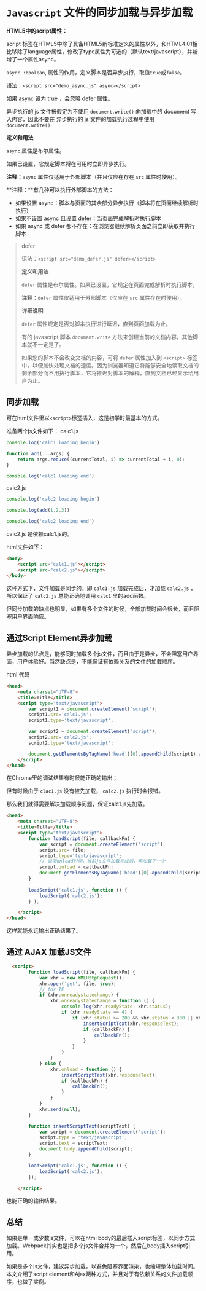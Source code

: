 # `Javascript` 文件的同步加载与异步加载

**HTML5中的script属性：**

script 标签在HTML5中除了具备HTML5新标准定义的属性以外，和HTML4.01相比移除了language属性，修改了type属性为可选的（默认text/javascript），并新增了一个属性async。

`async :boolean`, 属性的作用，定义脚本是否异步执行，取值`true`或`false`。

语法：`<script src="demo_async.js" async></script>`

如果 async 设为 true ，会忽略 defer 属性。

 

异步执行的 js 文件被假定为不使用 `document.write()`  向加载中的 document 写入内容，因此不要在 异步执行的 js 文件的加载执行过程中使用 `document.write()`

**定义和用法**

`async` 属性是布尔属性。

如果已设置，它规定脚本将在可用时立即异步执行。

**注释：**`async` 属性仅适用于外部脚本（并且仅应在存在 `src` 属性时使用）。

**注释：**有几种可以执行外部脚本的方法：

  - 如果设置 async：脚本与页面的其余部分异步执行（脚本将在页面继续解析时执行）
  - 如果不设置 async 且设置 defer：当页面完成解析时执行脚本
  - 如果 async 或 defer 都不存在：在浏览器继续解析页面之前立即获取并执行脚本

> defer
>
> 语法：`<script src="demo_defer.js" defer></script>`
>
> **定义和用法**
>
> `defer` 属性是布尔属性。如果已设置，它规定在页面完成解析时执行脚本。
>
> **注释：**`defer` 属性仅适用于外部脚本（仅应在 `src` 属性存在时使用）。
>
> **详细说明**
> 
> `defer` 属性规定是否对脚本执行进行延迟，直到页面加载为止。
>
> 有的 javascript 脚本 `document.write` 方法来创建当前的文档内容，其他脚本就不一定是了。
>
> 如果您的脚本不会改变文档的内容，可将 `defer` 属性加入到 `<script>` 标签中，以便加快处理文档的速度。因为浏览器知道它将能够安全地读取文档的剩余部分而不用执行脚本，它将推迟对脚本的解释，直到文档已经显示给用户为止。

## 同步加载

可在html文件里以`<script>`标签插入，这是初学时最基本的方式。

准备两个js文件如下：
calc1.js

```js
console.log('calc1 loading begin')

function add(...args) {
    return args.reduce((currentTotal, i) => currentTotal + i, 0);
}

console.log('calc1 loading end')
```

calc2.js

```js
console.log('calc2 loading begin')

console.log(add(1,2,3))

console.log('calc2 loading end')
```

calc2.js 是依赖calc1.js的。

html文件如下：

```html
<body>
    <script src="calc1.js"></script>
    <script src="calc2.js"></script>
</body>
```

这种方式下，文件加载是同步的。即 `calc1.js` 加载完成后，才加载 `calc2.js` ，所以保证了 `calc2.js` 总能正确地调用 `calc1` 里的add函数。

但同步加载的缺点也明显，如果有多个文件的时候，全部加载时间会很长，而且阻塞用户界面响应。

## 通过Script Element异步加载

异步加载的优点是，能够同时加载多个js文件，而且由于是异步，不会阻塞用户界面，用户体验好。当然缺点是，不能保证有依赖关系的文件的加载顺序。

html 代码

```html
<head>
    <meta charset="UTF-8">
    <title>Title</title>
    <script type="text/javascript">
        var script1 = document.createElement('script');
        script1.src='calc1.js';
        script1.type='text/javascript';

        var script2 = document.createElement('script');
        script2.src='calc2.js';
        script2.type='text/javascript';

        document.getElementsByTagName('head')[0].appendChild(script1).appendChild(script2);
    </script>
</head>
```

在Chrome里的调试结果有时候能正确的输出；

但有时候由于 `clac1.js` 没有被先加载， `calc2.js` 执行时会报错。

那么我们就得需要解决加载顺序问题，保证calc1.js先加载。

```html
<head>
    <meta charset="UTF-8">
    <title>Title</title>
    <script type="text/javascript">
        function loadScript(file, callbackFn) {
            var script = document.createElement('script');
            script.src= file;
            script.type='text/javascript';
            // 监听onload时间，当前js文件加载完成后，再加载下一个
            script.onload = callbackFn;
            document.getElementsByTagName('head')[0].appendChild(script)
        }
        
        loadScript('calc1.js', function () {
            loadScript('calc2.js');
        } );

    </script>
</head>
```

这样就能永远输出正确结果了。

## 通过 AJAX 加载JS文件

```html
  <script>
        function loadScript(file, callbackFn) {
            var xhr = new XMLHttpRequest();
            xhr.open('get', file, true);
            // for IE
            if (xhr.onreadystatechange) {
                xhr.onreadystatechange = function () {
                    console.log(xhr.readyState, xhr.status);
                    if (xhr.readyState == 4) {
                        if (xhr.status >= 200 && xhr.status < 300 || xhr.status == 304) {
                            insertScriptText(xhr.responseText);
                            if (callbackFn) {
                                callbackFn();
                            }
                        }
                    }
                }
            } else {
                xhr.onload = function () {
                    insertScriptText(xhr.responseText);
                    if (callbackFn) {
                        callbackFn();
                    }
                }
            }
            xhr.send(null);
        }

        function insertScriptText(scriptText) {
            var script = document.createElement('script');
            script.type = 'text/javascript';
            script.text = scriptText;
            document.body.appendChild(script);
        }

        loadScript('calc1.js', function () {
            loadScript('calc2.js');
        });

    </script>
```

也能正确的输出结果。

## 总结

如果是单一或少数js文件，可以在html body的最后插入script标签，以同步方式加载。Webpack其实也是把多个js文件合并为一个，然后在body插入script引用。

如果是多个js文件，建议异步加载，以避免阻塞界面渲染，也缩短整体加载时间。本文介绍了script element和Ajax两种方式，并且对于有依赖关系的文件加载顺序，也做了实例。